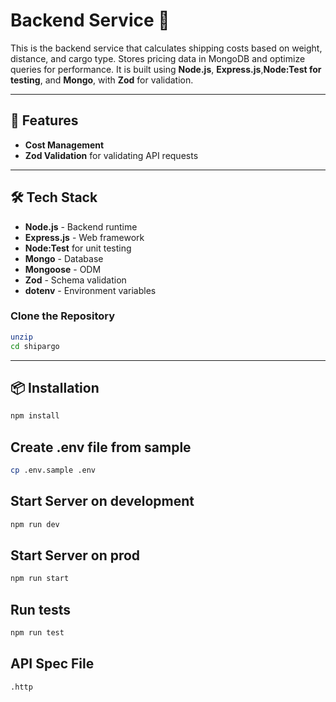 # Backend Service 📡

This is the backend service that calculates shipping costs based on weight, distance, and cargo type. Stores pricing data in MongoDB and optimize queries for performance. It is built using **Node.js**, **Express.js**,**Node:Test for testing**, and **Mongo**, with **Zod** for validation.

---

## 🚀 Features

- **Cost Management**
- **Zod Validation** for validating API requests


---

## 🛠️ Tech Stack

- **Node.js** - Backend runtime
- **Express.js** - Web framework
- **Node:Test** for unit testing
- **Mongo** - Database
- **Mongoose** - ODM
- **Zod** - Schema validation
- **dotenv** - Environment variables


### Clone the Repository
```sh
unzip 
cd shipargo
```
---

## 📦 Installation
```sh
npm install
```
## Create .env file from sample
```sh
cp .env.sample .env
```


## Start Server on development
```sh
npm run dev
```

## Start Server on prod
```sh
npm run start
```

## Run tests
```sh
npm run test
```

## API Spec File
```sh
.http
```




